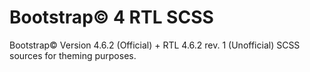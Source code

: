 # Bootstrap&copy; 4 RTL SCSS
Bootstrap&copy; Version 4.6.2 (Official) + RTL 4.6.2 rev. 1 (Unofficial) SCSS sources for theming purposes.